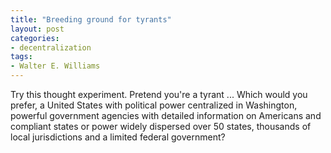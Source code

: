 ```yaml
---
title: "Breeding ground for tyrants"
layout: post
categories:
- decentralization
tags:
- Walter E. Williams
---
```


Try this thought experiment. Pretend you're a tyrant ... Which would you prefer, a United States with political power centralized in Washington, powerful government agencies with detailed information on Americans and compliant states or power widely dispersed over 50 states, thousands of local jurisdictions and a limited federal government?